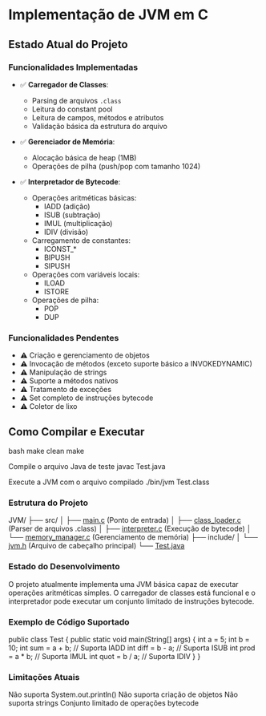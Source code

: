 # Implementação de JVM em C

## Estado Atual do Projeto

### Funcionalidades Implementadas
- ✅ **Carregador de Classes**: 
  - Parsing de arquivos `.class`
  - Leitura do constant pool
  - Leitura de campos, métodos e atributos
  - Validação básica da estrutura do arquivo

- ✅ **Gerenciador de Memória**:
  - Alocação básica de heap (1MB)
  - Operações de pilha (push/pop com tamanho 1024)

- ✅ **Interpretador de Bytecode**:
  - Operações aritméticas básicas:
    - IADD (adição)
    - ISUB (subtração)
    - IMUL (multiplicação)
    - IDIV (divisão)
  - Carregamento de constantes:
    - ICONST_*
    - BIPUSH
    - SIPUSH
  - Operações com variáveis locais:
    - ILOAD
    - ISTORE
  - Operações de pilha:
    - POP
    - DUP

### Funcionalidades Pendentes
- ⚠️ Criação e gerenciamento de objetos
- ⚠️ Invocação de métodos (exceto suporte básico a INVOKEDYNAMIC)
- ⚠️ Manipulação de strings
- ⚠️ Suporte a métodos nativos
- ⚠️ Tratamento de exceções
- ⚠️ Set completo de instruções bytecode
- ⚠️ Coletor de lixo

## Como Compilar e Executar
bash
make clean
make

Compile o arquivo Java de teste
javac Test.java

Execute a JVM com o arquivo compilado
./bin/jvm Test.class


### Estrutura do Projeto
JVM/
├── src/
│   ├── [main.c](http://_vscodecontentref_/2)         (Ponto de entrada)
│   ├── [class_loader.c](http://_vscodecontentref_/3) (Parser de arquivos .class)
│   ├── [interpreter.c](http://_vscodecontentref_/4)  (Execução de bytecode)
│   └── [memory_manager.c](http://_vscodecontentref_/5) (Gerenciamento de memória)
├── include/
│   └── [jvm.h](http://_vscodecontentref_/6)         (Arquivo de cabeçalho principal)
└── [Test.java](http://_vscodecontentref_/7) 

### Estado do Desenvolvimento
O projeto atualmente implementa uma JVM básica capaz de executar operações aritméticas simples. 
O carregador de classes está funcional e o interpretador pode executar um conjunto limitado de instruções bytecode.

### Exemplo de Código Suportado

public class Test {
    public static void main(String[] args) {
        int a = 5;
        int b = 10;
        int sum = a + b;    // Suporta IADD
        int diff = b - a;   // Suporta ISUB
        int prod = a * b;   // Suporta IMUL
        int quot = b / a;   // Suporta IDIV
    }
}

### Limitações Atuais

Não suporta System.out.println()
Não suporta criação de objetos
Não suporta strings
Conjunto limitado de operações bytecode
